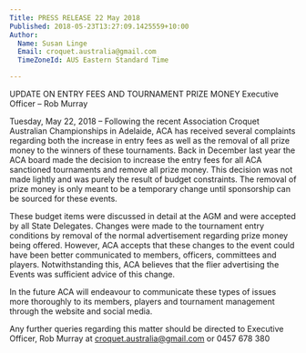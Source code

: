 ```yaml
---
Title: PRESS RELEASE 22 May 2018
Published: 2018-05-23T13:27:09.1425559+10:00
Author:
  Name: Susan Linge
  Email: croquet.australia@gmail.com
  TimeZoneId: AUS Eastern Standard Time

---
```

UPDATE ON ENTRY FEES AND TOURNAMENT PRIZE MONEY
Executive Officer – Rob Murray

Tuesday, May 22, 2018 – Following the recent Association Croquet Australian Championships in Adelaide, ACA has received several complaints regarding both the increase in entry fees as well as the removal of all prize money to the winners of these tournaments. Back in December last year the ACA board made the decision to increase the entry fees for all ACA sanctioned tournaments and remove all prize money. This decision was not made lightly and was purely the result of budget constraints. The removal of prize money is only meant to be a temporary change until sponsorship can be sourced for these events.

These budget items were discussed in detail at the AGM and were accepted by all State Delegates.  Changes were made to the tournament entry conditions by removal of the normal advertisement regarding prize money being offered.  However, ACA accepts that these changes to the event could have been better communicated to members, officers, committees and players.  Notwithstanding this, ACA believes that the flier advertising the Events was sufficient advice of this change.

In the future ACA will endeavour to communicate these types of issues more thoroughly to its members, players and tournament management through the website and social media.

Any further queries regarding this matter should be directed to Executive Officer, Rob Murray at croquet.australia@gmail.com or 0457 678 380
